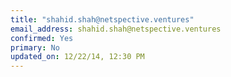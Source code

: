 ```yaml
---
title: "shahid.shah@netspective.ventures"
email_address: shahid.shah@netspective.ventures
confirmed: Yes
primary: No
updated_on: 12/22/14, 12:30 PM
---
```

